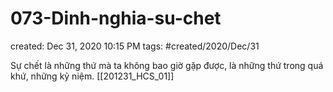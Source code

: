 ---
---

# 073-Dinh-nghia-su-chet

created: Dec 31, 2020 10:15 PM
tags: #created/2020/Dec/31

Sự chết là những thứ mà ta không bao giờ gặp được, là những thứ trong quá khứ, những kỷ niệm. [[201231_HCS_01]]